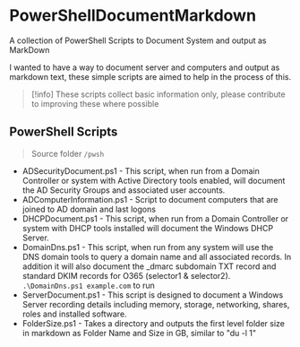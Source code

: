 # PowerShellDocumentMarkdown

A collection of PowerShell Scripts to Document System and output as MarkDown

I wanted to have a way to document server and computers and output as markdown text, these simple scripts are aimed to help in the process of this.

>[!info]
>These scripts collect basic information only, please contribute to improving these where possible

## PowerShell Scripts

> Source folder `/pwsh`

- ADSecurityDocument.ps1 - This script, when run from a Domain Controller or system with Active Directory tools enabled, will document the AD Security Groups and associated user accounts.
- ADComputerInformation.ps1 - Script to document computers that are joined to AD domain and last logons
- DHCPDocument.ps1 - This script, when run from a Domain Controller or system with DHCP tools installed will document the Windows DHCP Server.
- DomainDns.ps1 - This script, when run from any system will use the DNS domain tools to query a domain name and all associated records.  In addition it will also document the _dmarc subdomain TXT record and standard DKIM records for O365 (selector1 & selector2). `.\DomainDns.ps1 example.com` to run
- ServerDocument.ps1 - This script is designed to document a Windows Server recording details including memory, storage, networking, shares, roles and installed software.
- FolderSize.ps1 - Takes a directory and outputs the first level folder size in markdown as Folder Name and Size in GB, similar to "du -l 1" 